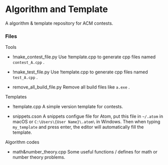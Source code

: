 # Algorithm and Template

A algorithm & template repository for ACM contests.

### Files

Tools

-   !make_contest_file.py
    Use !template.cpp to generate cpp files named `contest_A.cpp` .

-   !make_test_file.py
    Use !template.cpp to generate cpp files named `test_A.cpp` .

-   remove_all_build_file.py
    Remove all build files like `a.exe` .

Templates

-   !template.cpp
    A simple version template for contests.

-   snippets.cson
    A snippets configue file for Atom, put this file in `~/.atom` in macOS or `C:\Users\{User Name}\.atom\` in Windows. Then when typing `my_template` and press enter, the editor will automatically fill the template.

Algorithm codes

-   math&number_theory.cpp
    Some useful functions / defines for math or number theory problems.
